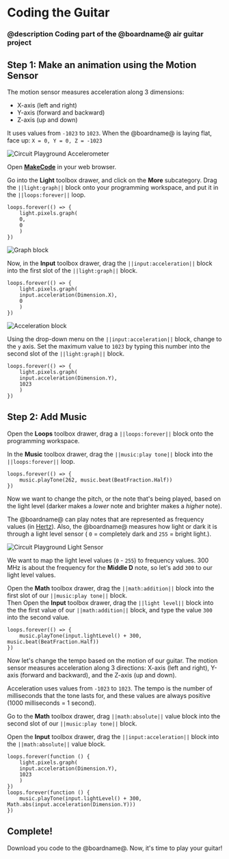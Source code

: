 # Coding the Guitar

### @description Coding part of the @boardname@ air guitar project

## Step 1: Make an animation using the Motion Sensor

The motion sensor measures acceleration along 3 dimensions:

* X-axis (left and right)
* Y-axis (forward and backward)
* Z-axis (up and down)

It uses values from ``-1023`` to ``1023``. When the @boardname@ is laying flat, face up: ``X = 0, Y = 0, Z = -1023``

![Circuit Playground Accelerometer](/static/cp/projects/guitar/accelerometer.png)

Open **[MakeCode](@homeurl@)** in your web browser.

Go into the **Light** toolbox drawer, and click on the **More** subcategory.  Drag the ``||light:graph||`` block onto your programming workspace, and put it in the ``||loops:forever||`` loop.

```blocks
loops.forever(() => {
    light.pixels.graph(
    0,
    0
    )
})
```
![Graph block](/static/cp/projects/guitar/graph-block.gif)

Now, in the **Input** toolbox drawer, drag the ``||input:acceleration||`` block into the first slot of the ``||light:graph||`` block. 

```blocks
loops.forever(() => {
    light.pixels.graph(
    input.acceleration(Dimension.X),
    0
    )
})
```

![Acceleration block](/static/cp/projects/guitar/acceleration-block.gif)

Using the drop-down menu on the ``||input:acceleration||`` block, change to the `y` axis. Set the maximum value to ``1023`` by typing this number into the second slot of the ``||light:graph||`` block.

```blocks
loops.forever(() => {
    light.pixels.graph(
    input.acceleration(Dimension.Y),
    1023
    )
})
```

## Step 2: Add Music

Open the **Loops** toolbox drawer, drag a ``||loops:forever||`` block onto the programming workspace.

In the **Music** toolbox drawer, drag the ``||music:play tone||`` block into the ``||loops:forever||`` loop.

```blocks
loops.forever(() => {
    music.playTone(262, music.beat(BeatFraction.Half))
})
```
Now we want to change the pitch, or the note that's being played, based on the light level (darker makes a _lower_ note and brighter makes a _higher_ note).

The @boardname@ can play notes that are represented as frequency values (in [Hertz](https://en.wikipedia.org/wiki/Hertz)). Also, the @boardname@ measures how light or dark it is through a light level sensor ( `0` = completely dark and `255` = bright light.).

![Circuit Playground Light Sensor](/static/cp/projects/guitar/light-sensor.png)

We want to map the light level values (`0` - `255`) to frequency values. 300 MHz is about the frequency for the **Middle D** note, so let's add `300` to our light level values. 

Open the **Math** toolbox drawer, drag the ``||math:addition||`` block into the first slot of our ``||music:play tone||`` block.  
Then Open the **Input** toolbox drawer, drag the ``||light level||`` block into the the first value of our ``||math:addition||`` block, and type the value ``300`` into the second value.

```blocks
loops.forever(() => {
    music.playTone(input.lightLevel() + 300, music.beat(BeatFraction.Half))
})
```

Now let's change the tempo based on the motion of our guitar. The motion sensor measures acceleration along 3 directions: X-axis (left and right), Y-axis (forward and backward), and the Z-axis (up and down).

Acceleration uses values from `-1023` to `1023`. The tempo is the number of milliseconds that the tone lasts for, and these values are always positive (1000 milliseconds = 1 second).

Go to the **Math** toolbox drawer, drag ``||math:absolute||`` value block into the second slot of our ``||music:play tone||`` block.

Open the **Input** toolbox drawer, drag the ``||input:acceleration||`` block into the ``||math:absolute||`` value block.

```blocks
loops.forever(function () {
    light.pixels.graph(
    input.acceleration(Dimension.Y),
    1023
    )
})
loops.forever(function () {
    music.playTone(input.lightLevel() + 300, Math.abs(input.acceleration(Dimension.Y)))
})
```

## Complete!

Download you code to the @boardname@. Now, it's time to play your guitar!